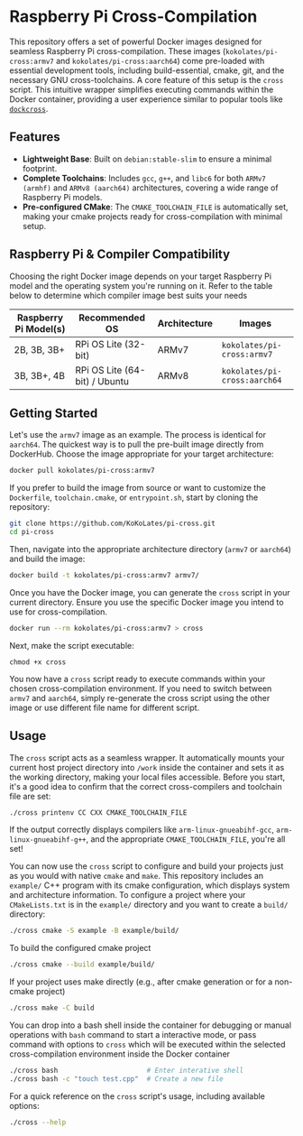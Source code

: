 # Raspberry Pi Cross-Compilation
This repository offers a set of powerful Docker images designed for seamless Raspberry Pi cross-compilation. These images (`kokolates/pi-cross:armv7` and `kokolates/pi-cross:aarch64`) come pre-loaded with essential development tools, including build-essential, cmake, git, and the necessary GNU cross-toolchains. A core feature of this setup is the `cross` script. This intuitive wrapper simplifies executing commands within the Docker container, providing a user experience similar to popular tools like [`dockcross`](https://github.com/dockcross/dockcross).


## Features
- **Lightweight Base**: Built on `debian:stable-slim` to ensure a minimal footprint.
- **Complete Toolchains**: Includes `gcc`, `g++`, and `libc6` for both `ARMv7 (armhf)` and `ARMv8 (aarch64)` architectures, covering a wide range of Raspberry Pi models.
- **Pre-configured CMake**: The `CMAKE_TOOLCHAIN_FILE` is automatically set, making your cmake projects ready for cross-compilation with minimal setup.

## Raspberry Pi & Compiler Compatibility
Choosing the right Docker image depends on your target Raspberry Pi model and the operating system you're running on it. Refer to the table below to determine which compiler image best suits your needs

| Raspberry Pi Model(s)| Recommended OS | Architecture | Images |
| -- | -- | -- | -- |
| 2B, 3B, 3B+ | RPi OS Lite (32-bit) | ARMv7 | `kokolates/pi-cross:armv7` |
| 3B, 3B+, 4B | RPi OS Lite (64-bit) / Ubuntu | ARMv8 | `kokolates/pi-cross:aarch64` |

## Getting Started
Let's use the `armv7` image as an example. The process is identical for `aarch64`. The quickest way is to pull the pre-built image directly from DockerHub. Choose the image appropriate for your target architecture:

```bash
docker pull kokolates/pi-cross:armv7
```

If you prefer to build the image from source or want to customize the `Dockerfile`, `toolchain.cmake`, or `entrypoint.sh`, start by cloning the repository:

```bash
git clone https://github.com/KoKoLates/pi-cross.git
cd pi-cross
```

Then, navigate into the appropriate architecture directory (`armv7` or `aarch64`) and build the image:

```bash
docker build -t kokolates/pi-cross:armv7 armv7/
```

Once you have the Docker image, you can generate the `cross` script in your current directory. Ensure you use the specific Docker image you intend to use for cross-compilation.

```bash
docker run --rm kokolates/pi-cross:armv7 > cross
```

Next, make the script executable:

```
chmod +x cross
```

You now have a `cross` script ready to execute commands within your chosen cross-compilation environment. If you need to switch between `armv7` and `aarch64`, simply re-generate the cross script using the other image or use different file name for different script.

## Usage

The `cross` script acts as a seamless wrapper. It automatically mounts your current host project directory into `/work` inside the container and sets it as the working directory, making your local files accessible. Before you start, it's a good idea to confirm that the correct cross-compilers and toolchain file are set:

```bash
./cross printenv CC CXX CMAKE_TOOLCHAIN_FILE
```

If the output correctly displays compilers like `arm-linux-gnueabihf-gcc`, `arm-linux-gnueabihf-g++`, and the appropriate `CMAKE_TOOLCHAIN_FILE`, you're all set!

You can now use the `cross` script to configure and build your projects just as you would with native `cmake` and `make`. This repository includes an `example/` C++ program with its cmake configuration, which displays system and architecture information. To configure a project where your `CMakeLists.txt` is in the `example/` directory and you want to create a `build/` directory:

```bash
./cross cmake -S example -B example/build/
```

To build the configured cmake project

```bash
./cross cmake --build example/build/
```

If your project uses make directly (e.g., after cmake generation or for a non-cmake project)

```bash
./cross make -C build
```

You can drop into a bash shell inside the container for debugging or manual operations with `bash` command to start a interactive mode, or pass command with options to `cross` which will be executed within the selected cross-compilation environment inside the Docker container 

```bash
./cross bash                      # Enter interative shell
./cross bash -c "touch test.cpp"  # Create a new file
```

For a quick reference on the `cross` script's usage, including available options:

```bash
./cross --help
```
